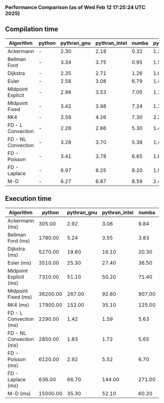 ### Performance Comparison (as of Wed Feb 12 17:25:24 UTC 2025)
## Compilation time
Algorithm                 | python                    | pythran_gnu               | pythran_intel             | numba                     | pyccel_fortran_gnu        | pyccel_c_gnu              | pyccel_fortran_intel      | pyccel_c_intel           
------------------------- | ------------------------- | ------------------------- | ------------------------- | ------------------------- | ------------------------- | ------------------------- | ------------------------- | -------------------------
Ackermann                 | -                         | 2.30                      | 2.18                      | 0.32                      | 1.36                      | 1.33                      | 1.46                      | 1.43                     
Bellman Ford              | -                         | 3.34                      | 3.75                      | 0.95                      | 1.51                      | 1.63                      | 1.60                      | 1.69                     
Dijkstra                  | -                         | 2.35                      | 2.71                      | 1.26                      | 1.60                      | 1.73                      | 1.75                      | 1.91                     
Euler                     | -                         | 2.58                      | 3.08                      | 6.79                      | 1.48                      | 1.59                      | 1.60                      | 1.71                     
Midpoint Explicit         | -                         | 2.98                      | 3.53                      | 7.05                      | 1.74                      | 1.84                      | 1.84                      | 1.94                     
Midpoint Fixed            | -                         | 3.42                      | 3.98                      | 7.24                      | 1.79                      | 1.92                      | 1.91                      | 1.99                     
RK4                       | -                         | 3.59                      | 4.26                      | 7.30                      | 2.25                      | 2.30                      | 2.31                      | 2.38                     
FD - L Convection         | -                         | 2.28                      | 2.66                      | 5.30                      | 1.46                      | 1.56                      | 1.61                      | 1.64                     
FD - NL Convection        | -                         | 3.28                      | 3.70                      | 5.38                      | 1.47                      | 1.55                      | 1.62                      | 1.65                     
FD - Poisson              | -                         | 3.41                      | 3.78                      | 6.65                      | 1.61                      | 1.60                      | 2.85                      | 1.71                     
FD - Laplace              | -                         | 6.97                      | 8.25                      | 8.20                      | 1.93                      | 1.95                      | 2.11                      | 1.97                     
M-D                       | -                         | 6.27                      | 6.87                      | 8.59                      | 2.42                      | 2.38                      | 2.57                      | 2.73                     

## Execution time
Algorithm                 | python                    | pythran_gnu               | pythran_intel             | numba                     | pyccel_fortran_gnu        | pyccel_c_gnu              | pyccel_fortran_intel      | pyccel_c_intel           
------------------------- | ------------------------- | ------------------------- | ------------------------- | ------------------------- | ------------------------- | ------------------------- | ------------------------- | -------------------------
Ackermann (ms)            | 305.00                    | 2.92                      | 3.06                      | 9.84                      | 1.33                      | 1.32                      | 9.91                      | 4.79                     
Bellman Ford (ms)         | 1780.00                   | 5.24                      | 3.55                      | 3.83                      | 3.21                      | 3.85                      | 4.43                      | 6.72                     
Dijkstra (ms)             | 5270.00                   | 19.60                     | 16.10                     | 20.30                     | 18.40                     | 61.20                     | 23.60                     | 41.50                    
Euler (ms)                | 3510.00                   | 25.30                     | 27.40                     | 36.50                     | 14.60                     | 27.30                     | 14.00                     | 23.20                    
Midpoint Explicit (ms)    | 7310.00                   | 51.10                     | 50.20                     | 71.40                     | 22.00                     | 44.60                     | 16.20                     | 40.70                    
Midpoint Fixed (ms)       | 36200.00                  | 267.00                    | 92.60                     | 907.00                    | 74.90                     | 190.00                    | 62.60                     | 175.00                   
RK4 (ms)                  | 17900.00                  | 152.00                    | 35.10                     | 125.00                    | 31.20                     | 95.20                     | 37.00                     | 78.70                    
FD - L Convection (ms)    | 2290.00                   | 1.42                      | 1.59                      | 5.63                      | 1.51                      | 6.90                      | 1.39                      | 3.54                     
FD - NL Convection (ms)   | 2850.00                   | 1.83                      | 1.72                      | 5.65                      | 1.99                      | 6.75                      | 1.45                      | 3.03                     
FD - Poisson (ms)         | 6120.00                   | 2.92                      | 5.52                      | 6.70                      | 2.61                      | 14.60                     | 2.51                      | 12.30                    
FD - Laplace (ms)         | 636.00                    | 66.70                     | 144.00                    | 271.00                    | 60.30                     | 505.00                    | 58.10                     | 288.00                   
M-D (ms)                  | 15000.00                  | 35.30                     | 52.10                     | 60.20                     | 62.20                     | 108.00                    | 90.30                     | 65.00                    
